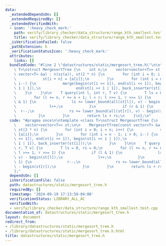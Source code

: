 ```yaml
---
data:
  _extendedDependsOn: []
  _extendedRequiredBy: []
  _extendedVerifiedWith:
  - icon: ':heavy_check_mark:'
    path: verify/library_checker/data_structure/range_kth_smallest.test.cpp
    title: verify/library_checker/data_structure/range_kth_smallest.test.cpp
  _isVerificationFailed: false
  _pathExtension: h
  _verificationStatusIcon: ':heavy_check_mark:'
  attributes:
    links: []
  bundledCode: "#line 2 \"datastructures/static/mergesort_tree.h\"\n\ntemplate <class\
    \ T>\nstruct MergesortTree {\n    int n;\n    vector<vector<T>> st;\n\n    MergesortTree(const\
    \ vector<T> &a) : n(sz(a)), st(2 * n) {\n        for (int i = 0; i < n; i++) {\n\
    \            st[i + n] = {a[i]};\n        }\n        for (int i = n - 1; i > 0;\
    \ i--) {\n            merge(begin(st[i << 1]), end(st[i << 1]), begin(st[i <<\
    \ 1 | 1]),\n                end(st[i << 1 | 1]), back_inserter(st[i]));\n    \
    \    }\n    }\n\n    T query(int l, int r, T v) {\n        T ls = 0, rs = 0;\n\
    \        for (l += n, r += n + 1; l < r; l >>= 1, r >>= 1) {\n            if (l\
    \ & 1) {\n                ls += lower_bound(all(st[l]), v) - begin(st[l]);\n \
    \               l++;\n            }\n            if (r & 1) {\n              \
    \  r--;\n                rs += lower_bound(all(st[r]), v) - begin(st[r]);\n  \
    \          }\n        }\n        return ls + rs;\n    }\n};\n"
  code: "#pragma once\n\ntemplate <class T>\nstruct MergesortTree {\n    int n;\n\
    \    vector<vector<T>> st;\n\n    MergesortTree(const vector<T> &a) : n(sz(a)),\
    \ st(2 * n) {\n        for (int i = 0; i < n; i++) {\n            st[i + n] =\
    \ {a[i]};\n        }\n        for (int i = n - 1; i > 0; i--) {\n            merge(begin(st[i\
    \ << 1]), end(st[i << 1]), begin(st[i << 1 | 1]),\n                end(st[i <<\
    \ 1 | 1]), back_inserter(st[i]));\n        }\n    }\n\n    T query(int l, int\
    \ r, T v) {\n        T ls = 0, rs = 0;\n        for (l += n, r += n + 1; l < r;\
    \ l >>= 1, r >>= 1) {\n            if (l & 1) {\n                ls += lower_bound(all(st[l]),\
    \ v) - begin(st[l]);\n                l++;\n            }\n            if (r &\
    \ 1) {\n                r--;\n                rs += lower_bound(all(st[r]), v)\
    \ - begin(st[r]);\n            }\n        }\n        return ls + rs;\n    }\n\
    };"
  dependsOn: []
  isVerificationFile: false
  path: datastructures/static/mergesort_tree.h
  requiredBy: []
  timestamp: '2024-09-19 17:13:58-04:00'
  verificationStatus: LIBRARY_ALL_AC
  verifiedWith:
  - verify/library_checker/data_structure/range_kth_smallest.test.cpp
documentation_of: datastructures/static/mergesort_tree.h
layout: document
redirect_from:
- /library/datastructures/static/mergesort_tree.h
- /library/datastructures/static/mergesort_tree.h.html
title: datastructures/static/mergesort_tree.h
---
```

